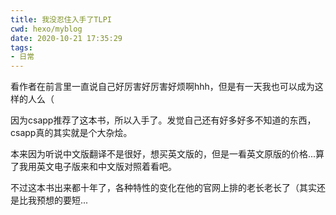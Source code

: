 ```yaml
---
title: 我没忍住入手了TLPI
cwd: hexo/myblog
date: 2020-10-21 17:35:29
tags:
- 日常
---
```


看作者在前言里一直说自己好厉害好厉害好烦啊hhh，但是有一天我也可以成为这样的人么（

因为csapp推荐了这本书，所以入手了。发觉自己还有好多好多不知道的东西，csapp真的其实就是个大杂烩。

本来因为听说中文版翻译不是很好，想买英文版的，但是一看英文原版的价格...算了我用英文电子版来和中文版对照着看吧。

不过这本书出来都十年了，各种特性的变化在他的官网上排的老长老长了（其实还是比我预想的要短...

